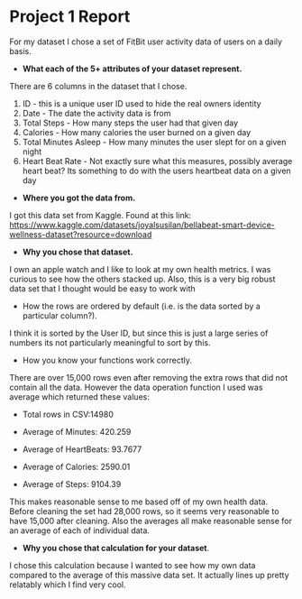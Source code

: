# Project 1 Report

For my dataset I chose a set of FitBit user activity data of users on a daily basis. 
* **What each of the 5+ attributes of your dataset represent.**

There are 6 columns in the dataset that I chose. 
1) ID - this is a unique user ID used to hide the real owners identity
2) Date - The date the activity data is from 
3) Total Steps - How many steps the user had that given day
4) Calories - How many calories the user burned on a given day 
5) Total Minutes Asleep - How many minutes the user slept for on a given night
6) Heart Beat Rate - Not exactly sure what this measures, possibly average heart beat? Its something to do with the users heartbeat data on  a given day 
* **Where you got the data from.**

I got this data set from Kaggle. Found at this link: https://www.kaggle.com/datasets/joyalsusilan/bellabeat-smart-device-wellness-dataset?resource=download
* **Why you chose that dataset.**

I own an apple watch and I like to look at my own health metrics. I was curious to see how the others stacked up. Also, this is a very big robust data set that I thought would be easy to work with 
* How the rows are ordered by default (i.e. is the data sorted by a particular column?).

I think it is sorted by the User ID, but since this is just a large series of numbers its not particularly meaningful to sort by this. 
* How you know your functions work correctly.

There are over 15,000 rows even after removing the extra rows that did not contain all the data. However the data operation function I used was average which returned these values:
* Total rows in CSV:14980 

* Average of Minutes: 420.259
* Average of HeartBeats: 93.7677
* Average of Calories: 2590.01
* Average of Steps: 9104.39

This makes reasonable sense to me based off of my own health data. Before cleaning the set had 28,000 rows, so it seems very reasonable to have 15,000 after cleaning. Also the averages all make reasonable sense for an average of each of individual data.

* **Why you chose that calculation for your dataset**.

I chose this calculation because I wanted to see how my own data compared to the average of this massive data set. It actually lines up pretty relatably which I find very cool. 


